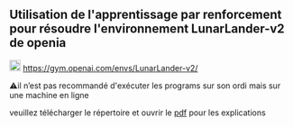 ## Utilisation de l'apprentissage par renforcement pour résoudre l'environnement LunarLander-v2 de openia

<img src="https://user-images.githubusercontent.com/37497007/119462595-2b2faa00-bd41-11eb-9bd2-a4f4e5f9fbb5.png" width="20"> https://gym.openai.com/envs/LunarLander-v2/ 




⚠️il n’est pas recommandé d'exécuter les programs sur son ordi mais sur une machine en ligne

veuillez télécharger le répertoire et ouvrir le <a href='Lunar lander.pdf'>pdf</a> pour les explications


